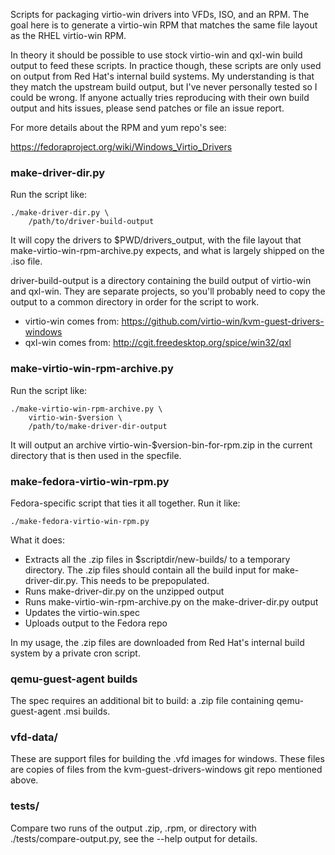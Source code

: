 Scripts for packaging virtio-win drivers into VFDs, ISO, and an RPM. The goal
here is to generate a virtio-win RPM that matches the same file layout as
the RHEL virtio-win RPM.

In theory it should be possible to use stock virtio-win and qxl-win build
output to feed these scripts. In practice though, these scripts are only
used on output from Red Hat's internal build systems. My understanding is
that they match the upstream build output, but I've never personally tested
so I could be wrong. If anyone actually tries reproducing with their own
build output and hits issues, please send patches or file an issue report.

For more details about the RPM and yum repo's see:

https://fedoraproject.org/wiki/Windows_Virtio_Drivers


### make-driver-dir.py

Run the script like:

    ./make-driver-dir.py \
        /path/to/driver-build-output

It will copy the drivers to $PWD/drivers_output, with the file layout that
make-virtio-win-rpm-archive.py expects, and what is largely shipped on the
.iso file.

driver-build-output is a directory containing the build output of
virtio-win and qxl-win. They are separate projects, so you'll probably need
to copy the output to a common directory in order for the script to work.

* virtio-win comes from: https://github.com/virtio-win/kvm-guest-drivers-windows
* qxl-win comes from: http://cgit.freedesktop.org/spice/win32/qxl


### make-virtio-win-rpm-archive.py

Run the script like:

    ./make-virtio-win-rpm-archive.py \
        virtio-win-$version \
        /path/to/make-driver-dir-output

It will output an archive virtio-win-$version-bin-for-rpm.zip in the current
directory that is then used in the specfile.


### make-fedora-virtio-win-rpm.py

Fedora-specific script that ties it all together. Run it like:

    ./make-fedora-virtio-win-rpm.py

What it does:

* Extracts all the .zip files in $scriptdir/new-builds/ to a temporary directory. The .zip files should contain all the build input for make-driver-dir.py. This needs to be prepopulated.
* Runs make-driver-dir.py on the unzipped output
* Runs make-virtio-win-rpm-archive.py on the make-driver-dir.py output
* Updates the virtio-win.spec
* Uploads output to the Fedora repo

In my usage, the .zip files are downloaded from Red Hat's internal build system by a private cron script.


### qemu-guest-agent builds

The spec requires an additional bit to build: a .zip file containing
qemu-guest-agent .msi builds.


### vfd-data/

These are support files for building the .vfd images for windows. These
files are copies of files from the kvm-guest-drivers-windows git repo
mentioned above.


### tests/

Compare two runs of the output .zip, .rpm, or directory with
./tests/compare-output.py, see the --help output for details.
